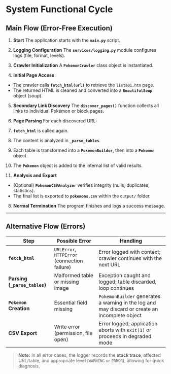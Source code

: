 # System Functional Cycle

## Main Flow (Error-Free Execution)

1.  **Start**
   The application starts with the **`main.py`** script.

2.  **Logging Configuration**
   The **`services/logging.py`** module configures logs (file, format, levels).

3.  **Crawler Initialization**
   A **`PokemonCrawler`** class object is instantiated.

4.  **Initial Page Access**
   * The crawler calls **`fetch_html(url)`** to retrieve the `lista01.htm` page.
   * The returned HTML is cleaned and converted into a **`BeautifulSoup`** object (*soup*).

5.  **Secondary Link Discovery**
   The **`discover_pages()`** function collects all links to individual Pokémon or block pages.

6.  **Page Parsing**
   For each discovered URL:
   1.  **`fetch_html`** is called again.
   2.  The content is analyzed in **`_parse_tables`**.
   3.  Each table is transformed into a **`PokemonBuilder`**, then into a **`Pokemon`** object.
   4.  The **`Pokemon`** object is added to the internal list of valid results.

7.  **Analysis and Export**
   * (Optional) **`PokemonCSVAnalyzer`** verifies integrity (nulls, duplicates, statistics).
   * The final list is exported to **`pokemons.csv`** within the `output/` folder.

8.  **Normal Termination**
   The program finishes and logs a success message.

---

## Alternative Flow (Errors)

| Step | Possible Error | Handling |
|---|---|---|
| **`fetch_html`** | `URLError`, `HTTPError` (connection failure) | Error logged with context; crawler continues with the next URL |
| **Parsing (`_parse_tables`)** | Malformed table or missing image | Exception caught and logged; table discarded, loop continues |
| **`Pokemon` Creation** | Essential field missing | `PokemonBuilder` generates a warning in the log and may discard or create an incomplete object |
| **CSV Export** | Write error (permission, file open) | Error logged; application aborts with `exit(1)` or proceeds in degraded mode |

> **Note:** In all error cases, the logger records the **stack trace**, affected URL/table, and appropriate level (`WARNING` or `ERROR`), allowing for quick diagnosis.